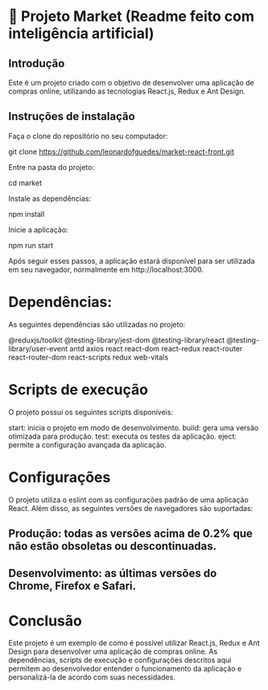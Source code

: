 # 💫 Projeto Market (Readme feito com inteligência artificial)

## Introdução

Este é um projeto criado com o objetivo de desenvolver uma aplicação de compras online, utilizando as tecnologias React.js, Redux e Ant Design.


## Instruções de instalação

Faça o clone do repositório no seu computador:

git clone https://github.com/leonardofguedes/market-react-front.git

Entre na pasta do projeto:

cd market

Instale as dependências:

npm install

Inicie a aplicação:

npm run start

Após seguir esses passos, a aplicação estará disponível para ser utilizada em seu navegador, normalmente em http://localhost:3000.

# Dependências:

As seguintes dependências são utilizadas no projeto:

@reduxjs/toolkit
@testing-library/jest-dom
@testing-library/react
@testing-library/user-event
antd
axios
react
react-dom
react-redux
react-router
react-router-dom
react-scripts
redux
web-vitals

# Scripts de execução
O projeto possui os seguintes scripts disponíveis:

start: inicia o projeto em modo de desenvolvimento.
build: gera uma versão otimizada para produção.
test: executa os testes da aplicação.
eject: permite a configuração avançada da aplicação.

# Configurações
O projeto utiliza o eslint com as configurações padrão de uma aplicação React. Além disso, as seguintes versões de navegadores são suportadas:

## Produção: todas as versões acima de 0.2% que não estão obsoletas ou descontinuadas.
## Desenvolvimento: as últimas versões do Chrome, Firefox e Safari.

# Conclusão
Este projeto é um exemplo de como é possível utilizar React.js, Redux e Ant Design para desenvolver uma aplicação de compras online. As dependências, scripts de execução e configurações descritos aqui permitem ao desenvolvedor entender o funcionamento da aplicação e personalizá-la de acordo com suas necessidades.
